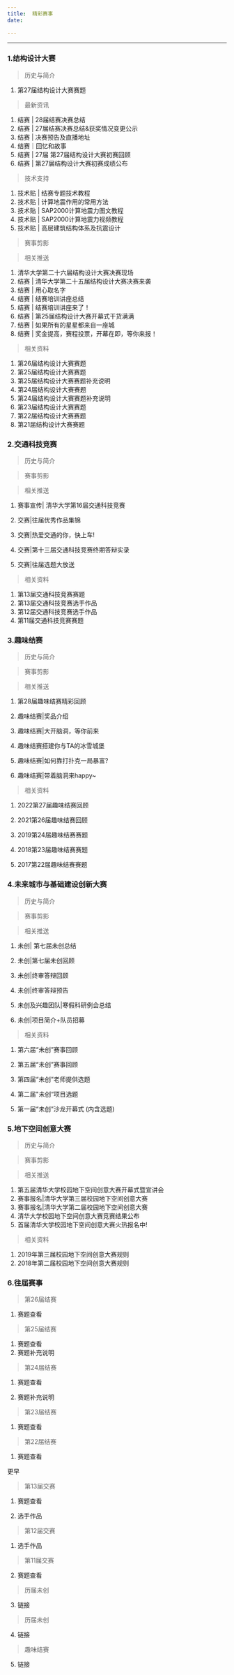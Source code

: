 ```yaml
---
title:	精彩赛事
date: 

---
```




------

### 1.结构设计大赛

> 历史与简介

1. 第27届结构设计大赛赛题

> 最新资讯

1. 结赛 | 28届结赛决赛总结
2. 结赛 | 27届结赛决赛总结&获奖情况变更公示
3. 结赛 | 决赛预告及直播地址
4. 结赛｜回忆和故事
5. 结赛 | 27届 第27届结构设计大赛初赛回顾
6. 结赛 | 第27届结构设计大赛初赛成绩公布

> 技术支持

1. 技术贴 | 结赛专题技术教程
2. 技术贴 | 计算地震作用的常用方法
3. 技术贴 | SAP2000计算地震力图文教程
4. 技术贴 | SAP2000计算地震力视频教程
5. 技术贴 | 高层建筑结构体系及抗震设计

> 赛事剪影

> 相关推送

1. 清华大学第二十六届结构设计大赛决赛现场
2. 结赛 | 清华大学第二十五届结构设计大赛决赛来袭
3. 结赛 | 用心取名字
4. 结赛 | 结赛培训讲座总结
5. 结赛 | 结赛培训讲座来了！
6. 结赛 | 第25届结构设计大赛开幕式干货满满
7. 结赛 | 如果所有的星星都来自一座城
8. 结赛 | 奖金提高，赛程投票，开幕在即，等你来报！

> 相关资料

1. 第26届结构设计大赛赛题
2. 第25届结构设计大赛赛题
3. 第25届结构设计大赛赛题补充说明
4. 第24届结构设计大赛赛题
5. 第24届结构设计大赛赛题补充说明
6. 第23届结构设计大赛赛题
7. 第22届结构设计大赛赛题
8. 第21届结构设计大赛赛题

### 2.交通科技竞赛

> 历史与简介

> 赛事剪影

> 相关推送

1. 赛事宣传| 清华大学第16届交通科技竞赛

2. 交赛|往届优秀作品集锦

3. 交赛|热爱交通的你，快上车!

4. 交赛|第十三届交通科技竞赛终期答辩实录
5. 交赛|往届选题大放送

> 相关资料

1. 第13届交通科技竞赛赛题
2. 第13届交通科技竞赛选手作品
3. 第12届交通科技竞赛选手作品
4. 第11届交通科技竞赛赛题

### 3.趣味结赛

> 历史与简介

> 赛事剪影

> 相关推送

1. 第28届趣味结赛精彩回顾

2. 趣味结赛|奖品介绍

3. 趣味结赛|大开脑洞，等你前来

4. 趣味结赛搭建你与TA的冰雪城堡

5. 趣味结赛|如何靠打扑克一局暴富?

6. 趣味结赛|带着脑洞来happy~

> 相关资料

1. 2022第27届趣味结赛回顾

2. 2021第26届趣味结赛回顾

3. 2019第24届趣味结赛赛题

4. 2018第23届趣味结赛赛题

5. 2017第22届趣味结赛赛题

### 4.未来城市与基础建设创新大赛

> 历史与简介

> 赛事剪影

> 相关推送

1. 未创| 第七届未创总结

2. 未创|第七届未创回顾

3. 未创|终审答辩回顾

4. 未创|终审答辩预告

5. 未创及兴趣团队|寒假科研例会总结

6. 未创|项目简介+队员招募

> 相关资料

1. 第六届“未创”赛事回顾

2. 第五届“未创”赛事回顾

3. 第四届“未创”老师提供选题

4. 第二届"未创“项目选题

5. 第一届“未创”沙龙开幕式 (内含选题)

### 5.地下空间创意大赛

> 历史与简介

> 赛事剪影

> 相关推送

1. 第五届清华大学校园地下空间创意大赛开幕式暨宣讲会
2. 赛事报名|清华大学第三届校园地下空间创意大赛
3. 赛事报名|清华大学第二届校园地下空间创意大赛
4. 清华大学校园地下空间创意大赛竞赛结果公布
5. 首届清华大学校园地下空间创意大赛火热报名中!

> 相关资料

1. 2019年第三届校园地下空间创意大赛规则
2. 2018年第二届校园地下空间创意大赛规则

### 6.往届赛事

> 第26届结赛

1. 赛题查看

> 第25届结赛

1. 赛题查看
2. 赛题补充说明

> 第24届结赛

1. 赛题查看

2. 赛题补充说明

 

> 第23届结赛

1. 赛题查看

> 第22届结赛

1. 赛题查看

更早

> 第13届交赛

1. 赛题查看

2. 选手作品

> 第12届交赛

1. 选手作品

> 第11届交赛

2. 赛题查看

> 历届未创

3. 链接

> 历届未创

4. 链接

> 趣味结赛

5. 链接
